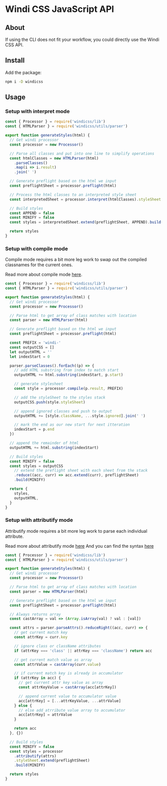 <Logo name="javascript" class="logo-float-xl"/>

# Windi CSS JavaScript API

<PackageInfo name="windicss" author="voorjaar" />

## About

If using the CLI does not fit your workflow, you could directly use the Windi CSS API.

## Install

Add the package:

```bash
npm i -D windicss
```

## Usage

### Setup with interpret mode

```js
const { Processor } = require('windicss/lib')
const { HTMLParser } = require('windicss/utils/parser')

export function generateStyles(html) {
  // Get windi processor
  const processor = new Processor()

  // Parse all classes and put into one line to simplify operations
  const htmlClasses = new HTMLParser(html)
    .parseClasses()
    .map(i => i.result)
    .join(' ')

  // Generate preflight based on the html we input
  const preflightSheet = processor.preflight(html)

  // Process the html classes to an interpreted style sheet
  const interpretedSheet = processor.interpret(htmlClasses).styleSheet

  // Build styles
  const APPEND = false
  const MINIFY = false
  const styles = interpretedSheet.extend(preflightSheet, APPEND).build(MINIFY)

  return styles
}
```

### Setup with compile mode

Compile mode requires a bit more leg work to swap out the compiled classnames for the current ones.

Read more about compile mode [here](/posts/modes.html).

```js
const { Processor } = require('windicss/lib')
const { HTMLParser } = require('windicss/utils/parser')

export function generateStyles(html) {
  // Get windi processor
  const processor = new Processor()

  // Parse html to get array of class matches with location
  const parser = new HTMLParser(html)

  // Generate preflight based on the html we input
  const preflightSheet = processor.preflight(html)

  const PREFIX = 'windi-'
  const outputCSS = []
  let outputHTML = ''
  let indexStart = 0

  parser.parseClasses().forEach((p) => {
    // add HTML substring from index to match start
    outputHTML += html.substring(indexStart, p.start)

    // generate stylesheet
    const style = processor.compile(p.result, PREFIX)

    // add the styleSheet to the styles stack
    outputCSS.push(style.styleSheet)

    // append ignored classes and push to output
    outputHTML += [style.className, ...style.ignored].join(' ')

    // mark the end as our new start for next itteration
    indexStart = p.end
  })

  // append the remainder of html
  outputHTML += html.substring(indexStart)

  // Build styles
  const MINIFY = false
  const styles = outputCSS
    // extend the preflight sheet with each sheet from the stack
    .reduce((acc, curr) => acc.extend(curr), preflightSheet)
    .build(MINIFY)

  return {
    styles,
    outputHTML,
  }
}
```

### Setup with attributify mode

Attributify mode requires a bit more leg work to parse each individual attribute.

Read more about attributify mode [here](/posts/v30.html#attributify-mode)
And you can find the syntax [here](/posts/attributify.html)

```js
const { Processor } = require('windicss/lib')
const { HTMLParser } = require('windicss/utils/parser')

export function generateStyles(html) {
  // Get windi processor
  const processor = new Processor()

  // Parse html to get array of class matches with location
  const parser = new HTMLParser(html)

  // Generate preflight based on the html we input
  const preflightSheet = processor.preflight(html)

  // Always returns array
  const castArray = val => (Array.isArray(val) ? val : [val])

  const attrs = parser.parseAttrs().reduceRight((acc, curr) => {
    // get current match key
    const attrKey = curr.key

    // ignore class or className attributes
    if (attrKey === 'class' || attrKey === 'className') return acc

    // get current match value as array
    const attrValue = castArray(curr.value)

    // if current match key is already in accumulator
    if (attrKey in acc) {
      // get current attr key value as array
      const attrKeyValue = castArray(acc[attrKey])

      // append current value to accumulator value
      acc[attrKey] = [...attrKeyValue, ...attrValue]
    } else {
      // else add atrribute value array to accumulator
      acc[attrKey] = attrValue
    }

    return acc
  }, {})

  // Build styles
  const MINIFY = false
  const styles = processor
    .attributify(attrs)
    .styleSheet.extend(preflightSheet)
    .build(MINIFY)

  return styles
}
```
